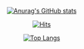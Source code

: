 <div align="center">
  
[![Anurag's GitHub stats](https://github-readme-stats.vercel.app/api?username=Topadonijah)](https://github.com/Topadonijah/github-readme-stats)
               
[![Hits](https://hits.seeyoufarm.com/api/count/incr/badge.svg?url=https%3A%2F%2Fgithub.com%2FTopadonijah&count_bg=%2379C83D&title_bg=%23555555&icon=counter-strike.svg&icon_color=%23E7E7E7&title=hits&edge_flat=false)](https://hits.seeyoufarm.com)
 
[![Top Langs](https://github-readme-stats.vercel.app/api/top-langs/?username=Topadonijah)](https://github.com/깃허브아이디/github-readme-stats)

</div>
<!---
Topadonijah/Topadonijah is a ✨ special ✨ repository because its `README.md` (this file) appears on your GitHub profile.
You can click the Preview link to take a look at your changes.
--->
